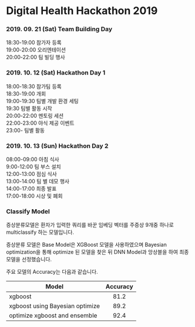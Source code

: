 # Digital Health Hackathon 2019

### 2019. 09. 21 (Sat) Team Building Day
18:30-19:00 참가자 등록  
19:00-20:00 오리엔테이션  
20:00-22:00 팀 빌딩 행사  
  
### 2019. 10. 12 (Sat) Hackathon Day 1
18:00-18:30 참가팀 등록  
18:30-19:00 개회  
19:00-19:30 팀별 개발 환경 세팅  
19:30 팀별 활동 시작  
20:00-22:00 멘토링 세션  
22:00-23:00 야식 제공 이벤트  
23:00- 팀별 활동  
  
### 2019. 10. 13 (Sun) Hackathon Day 2
08:00-09:00 아침 식사  
9:00-12:00 팀 부스 설치  
12:00-13:00 점심 식사  
13:00-14:00 팀 별 데모 행사  
14:00-17:00 최종 발표  
17:00-18:00 시상 및 폐회  

### Classify Model 

증상분류모델은 환자가 입력한 쿼리를 바꾼 임베딩 벡터를 주증상 9개중 하나로 multiclassify 하는 모델입니다.


증상분류 모델은 Base Model은 XGBoost 모델을 사용하였으며
Bayesian optimization을 통해 optimize 된 모델을 찾은 뒤 DNN Model과 앙상블을 하여 최종 모델을 선정했습니다.


주요 모델의 Accuracy는 다음과 같습니다.

Model                                    | Accuracy        |
---------------------------------------- | :-------------: | 
xgboost                                  | 81.2            | 
xgboost using Bayesian optimize          | 89.2            | 
optimize xgboost and ensemble            | 92.4            | 
